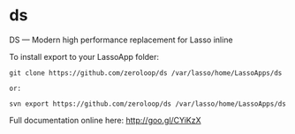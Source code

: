 ds
==

DS — Modern high performance replacement for Lasso inline

To install export to your LassoApp folder:

	git clone https://github.com/zeroloop/ds /var/lasso/home/LassoApps/ds

	or:
	
	svn export https://github.com/zeroloop/ds /var/lasso/home/LassoApps/ds

Full documentation online here: http://goo.gl/CYiKzX